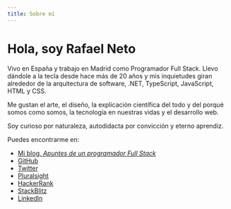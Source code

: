 ```yaml
---
title: Sobre mí
---
```


<h1>Hola, soy Rafael Neto</h1>

Vivo en España y trabajo en Madrid como Programador Full Stack. Llevo dándole a la tecla desde hace más de 20 años y mis inquietudes giran alrededor de la arquitectura de software, .NET, TypeScript, JavaScript, HTML y CSS.

Me gustan el arte, el diseño, la explicación científica del todo y del porqué somos como somos, la tecnología en nuestras vidas y el desarrollo web.

Soy curioso por naturaleza, autodidacta por convicción y eterno aprendiz.

Puedes encontrarme en:
  - [Mi blog, _Apuntes de un programador Full Stack_](./blog)
  - [GitHub](https://github.com/rneto)
  - [Twitter](https://twitter.com/rneto)
  - [Pluralsight](https://app.pluralsight.com/profile/rneto)
  - [HackerRank](https://www.hackerrank.com/rneto)
  - [StackBlitz](https://stackblitz.com/@rneto)
  - [LinkedIn](https://www.linkedin.com/in/rrneto)


<style lang="stylus" scoped>
p
  font-size 18px
</style>
